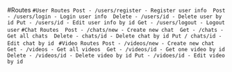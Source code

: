 #Routes
``
#User Routes
Post - /users/register - Register user info 
Post - /users/login - Login user info 
Delete - /users/id - Delete user by id
Put - /users/id - Edit user info by id
Get - /users/logout - Logout user
``
``
#Chat Routes 
Post - /chats/new - Create new chat 
Get - /chats - Get all chats 
Delete - chats/id - Delete chat by id
Put / chats/id - Edit chat by id 
``
``
#Video Routes
Post - /videos/new - Create new chat
Get - /videos - Get all videos 
Get - /videos/id - Get one video by id 
Delete - /videos/id - Delete video by id
Put - /vidoes/id - Edit video by id 
``
